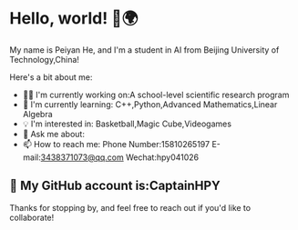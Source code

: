# Hello, world! 👋🌍

My name is Peiyan He, and I'm a student in AI from Beijing University of Technology,China!

Here's a bit about me:

- 👩‍💻 I'm currently working on:A school-level scientific research program
- 🌱 I'm currently learning: C++,Python,Advanced Mathematics,Linear Algebra
- 💡 I'm interested in: Basketball,Magic Cube,Videogames
- 💬 Ask me about: 
- 📫 How to reach me: Phone Number:15810265197
                       E-mail:3438371073@qq.com
                       Wechat:hpy041026
## 👷 My GitHub account is:CaptainHPY

Thanks for stopping by, and feel free to reach out if you'd like to collaborate!
